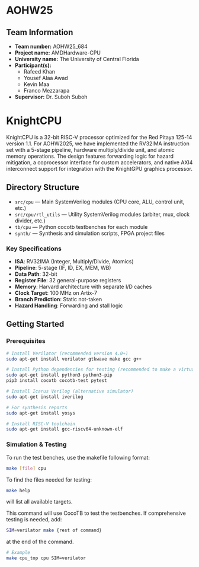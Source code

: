 # AOHW25

## Team Information

- **Team number:** AOHW25_684
- **Project name:** AMDHardware-CPU
- **University name:** The University of Central Florida
- **Participant(s):**
   - Rafeed Khan
   - Yousef Alaa Awad
   - Kevin Maa
   - Franco Mezzarapa
- **Supervisor:** Dr. Suboh Suboh

# KnightCPU

KnightCPU is a 32-bit RISC-V processor optimized for the Red Pitaya 125-14 version 1.1. For AOHW2025, we have implemented the RV32IMA instruction set with a 5-stage pipeline, hardware multiply/divide unit, and atomic memory operations. The design features forwarding logic for hazard mitigation, a coprocessor interface for custom accelerators, and native AXI4 interconnect support for integration with the KnightGPU graphics processor.

## Directory Structure

- `src/cpu` — Main SystemVerilog modules (CPU core, ALU, control unit, etc.)
- `src/cpu/rtl_utils` — Utility SystemVerilog modules (arbiter, mux, clock divider, etc.)
- `tb/cpu` — Python cocotb testbenches for each module
- `synth/` — Synthesis and simulation scripts, FPGA project files

### Key Specifications
- **ISA**: RV32IMA (Integer, Multiply/Divide, Atomics)
- **Pipeline**: 5-stage (IF, ID, EX, MEM, WB)
- **Data Path**: 32-bit
- **Register File**: 32 general-purpose registers
- **Memory**: Harvard architecture with separate I/D caches
- **Clock Target**: 100 MHz on Artix-7
- **Branch Prediction**: Static not-taken
- **Hazard Handling**: Forwarding and stall logic

## Getting Started

### Prerequisites

```bash
# Install Verilator (recommended version 4.0+)
sudo apt-get install verilator gtkwave make gcc g++

# Install Python dependencies for testing (recommended to make a virtual environment)
sudo apt-get install python3 python3-pip
pip3 install cocotb cocotb-test pytest

# Install Icarus Verilog (alternative simulator)
sudo apt-get install iverilog

# For synthesis reports
sudo apt-get install yosys

# Install RISC-V toolchain
sudo apt-get install gcc-riscv64-unknown-elf
```

### Simulation & Testing

To run the test benches, use the makefile following format:

```bash
make [file] cpu
```

To find the files needed for testing:
```bash
make help
```
will list all available targets.

This command will use CocoTB to test the testbenches. If comprehensive testing is needed, add:

```bash
SIM=verilator make {rest of command}
```
at the end of the command.

```bash
# Example
make cpu_top cpu SIM=verilator
```
